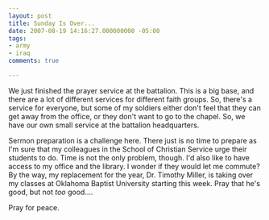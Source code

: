 ```yaml
---
layout: post
title: Sunday Is Over...
date: 2007-08-19 14:16:27.000000000 -05:00
tags:
- army
- iraq 
comments: true

---
```

<p>We just finished the prayer service at the battalion. This is a big base, and there are a lot of different services for different faith groups. So, there's a service for everyone, but some of my soldiers either don't feel that they can get away from the office, or they don't want to go to the chapel. So, we have our own small service at the battalion headquarters.</p>
<p>Sermon preparation is a challenge here. There just is no time to prepare as I'm sure that my colleagues in the School of Christian Service urge their students to do. Time is not the only problem, though. I'd also like to have access to my office and the library. I wonder if they would let me commute? By the way, my replacement for the year, Dr. Timothy Miller, is taking over my classes at Oklahoma Baptist University starting this week. Pray that he's good, but not <em>too</em> good....</p>
<p>Pray for peace.</p>
